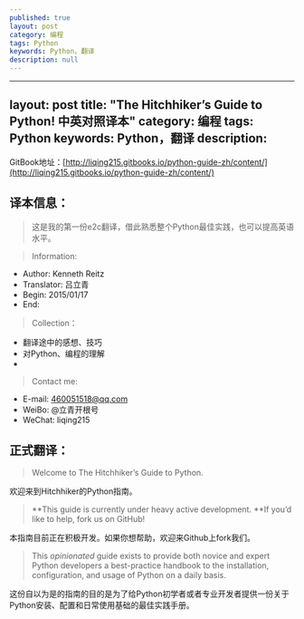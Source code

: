 ```yaml
---
published: true
layout: post
category: 编程
tags: Python
keywords: Python，翻译
description: null
---
```


---
layout: post
title: "The Hitchhiker’s Guide to Python! 中英对照译本"
category: 编程
tags: Python
keywords: Python，翻译
description: 
---


GitBook地址：[http://liqing215.gitbooks.io/python-guide-zh/content/](http://liqing215.gitbooks.io/python-guide-zh/content/)

## 译本信息：

> 这是我的第一份e2c翻译，借此熟悉整个Python最佳实践，也可以提高英语水平。

> Information:
- Author: Kenneth Reitz
- Translator: 吕立青
- Begin: 2015/01/17
- End:

> Collection：
- 翻译途中的感想、技巧
- 对Python、编程的理解
-

> Contact me:
- E-mail: 460051518@qq.com
- WeiBo: @立青开根号
- WeChat: liqing215

## 正式翻译：

> Welcome to The Hitchhiker’s Guide to Python.

欢迎来到Hitchhiker的Python指南。

> **This guide is currently under heavy active development. **If you’d like to help, fork us on GitHub!

本指南目前正在积极开发。如果你想帮助，欢迎来Github上fork我们。
> This *opinionated* guide exists to provide both novice and expert Python developers a best-practice handbook to the installation, configuration, and usage of Python on a daily basis.

这份自以为是的指南的目的是为了给Python初学者或者专业开发者提供一份关于Python安装、配置和日常使用基础的最佳实践手册。
